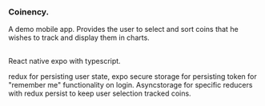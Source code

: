 
### Coinency.
A demo mobile app. Provides the user to select and sort coins that he wishes to track and display them in charts.
##
<p>React native expo with typescript.
<p> redux for persisting user state, expo secure storage for persisting token for "remember me" functionality on login.
 Asyncstorage for specific reducers with redux persist to keep user selection tracked coins.</p>
